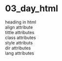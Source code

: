 # 03_day_html
heading in html<br>
align attribute<br>
tittle attributes<br>
class attributes<br>
style attributs<br>
dir attributes<br>
lang attributes<br>
